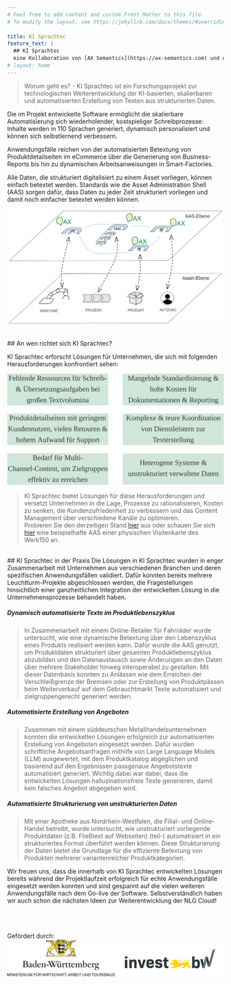 ```yaml
---
# Feel free to add content and custom Front Matter to this file.
# To modify the layout, see https://jekyllrb.com/docs/themes/#overriding-theme-defaults

title: KI Sprachtec
feature_text: | 
  ## KI Sprachtec
  eine Kollaboration von [AX Semantics](https://ax-semantics.com) und dem [Werk150](https://www.esb-business-school.de/forschung/wertschoepfungs-und-logistiksysteme/werk150) der ESB Business School
# layout: home
---
```



> Worum geht es? - KI Sprachtec ist ein Forschungsprojekt zur technologischen Weiterentwicklung der KI-basierten, skalierbaren und automatisierten Erstellung von Texten aus strukturierten Daten.

Die im Projekt entwickelte Software ermöglicht die skalierbare Automatisierung sich wiederholender, kostspieliger Schreibprozesse: Inhalte werden in 110 Sprachen generiert, dynamisch personalisiert und können sich selbstlernend verbessern.

Anwendungsfälle reichen von der automatisierten Betextung von Produktdetailseiten im eCommerce über die Generierung von Business-Reports bis hin zu dynamischen Arbeitsanweisungen in Smart-Factories.

Alle Daten, die strukturiert digitalisiert zu einem Asset vorliegen, können einfach betextet werden. Standards wie die Asset Administration Shell (AAS) sorgen dafür, dass Daten zu jeder Zeit strukturiert vorliegen und damit noch einfacher betextet werden können.


![AAS](assets\images\aas_app_ki_sprachtec.png)

<br>
## An wen richtet sich KI Sprachtec?

KI Sprachtec erforscht Lösungen für Unternehmen, die sich mit folgenden Herausforderungen konfrontiert sehen:

![AAS](assets\images\herausforderungen_g.svg)


> KI Sprachtec bietet Lösungen für diese Herausforderungen und versetzt Unternehmen in die Lage, Prozesse zu rationalisieren, Kosten zu senken, die Kundenzufriedenheit zu verbessern und das Content Management über verschiedene Kanäle zu optimieren.<br>
Probieren Sie den derzeitigen Stand [hier](https://docs.ax-semantics.com/guides/seminar.html#the-basics) aus oder schauen Sie sich [hier]() eine beispielhafte AAS einer physischen Visitenkarte des Werk150 an.

<br>
## KI Sprachtec in der Praxis
Die Lösungen in KI Sprachtec wurden in enger Zusammenarbeit mit Unternehmen aus verschiedenen Branchen und deren spezifischen Anwendungsfällen validiert. Dafür konnten bereits mehrere Leuchtturm-Projekte abgeschlossen werden, die Fragestellungen hinsichtlich einer ganzheitlichen Integration der entwickelten Lösung in die Unternehmensprozesse behandelt haben.


##### Dynamisch automatisierte Texte im Produktlebenszyklus
> In Zusammenarbeit mit einem Online-Retailer für Fahrräder wurde untersucht, wie eine dynamische Betextung über den Lebenszyklus eines Produkts realisiert werden kann. Dafür wurde die AAS genutzt, um Produktdaten strukturiert über gesamten Produktlebenszyklus abzubilden und den Datenaustausch sowie Änderungen an den Daten über mehrere Stakeholder hinweg interoperabel zu gestalten. Mit dieser Datenbasis konnten zu Anlässen wie dem Erreichen der Verschleißgrenze der Bremsen oder zur Erstellung von Produktpässen beim Weiterverkauf auf dem Gebrauchtmarkt Texte automatisiert und zielgruppengerecht generiert werden.

##### Automatisierte Erstellung von Angeboten
> Zusammen mit einem süddeutschen Metallhandelsunternehmen konnten die entwickelten Lösungen erfolgreich zur automatisierten Erstellung von Angeboten eingesetzt werden. Dafür wurden schriftliche Angebotsanfragen mithilfe von Large Language Models (LLM) ausgewertet, mit dem Produktkatalog abgeglichen und basierend auf den Ergebnissen passgenaue Angebotstexte automatisiert generiert. Wichtig dabei war dabei, dass die entwickelten Lösungen halluzinationsfreie Texte generieren, damit kein falsches Angebot abgegeben wird.

##### Automatisierte Strukturierung von unstrukturierten Daten
> Mit einer Apotheke aus Nordrhein-Westfalen, die Filial- und Online-Handel betreibt, wurde untersucht, wie unstrukturiert vorliegende Produktdaten (z.B. Fließtext auf Webseiten) (teil-) automatisiert in ein strukturiertes Format überführt werden können. Diese Strukturierung der Daten bietet die Grundlage für die effiziente Betextung von Produkten mehrerer variantenreicher Produktkategorien.

Wir freuen uns, dass die innerhalb von KI Sprachtec entwickelten Lösungen bereits während der Projektlaufzeit erfolgreich für echte Anwendungsfälle eingesetzt werden konnten und sind gespannt auf die vielen weiteren Anwendungsfälle nach dem Go-live der Software. Selbstverständlich haben wir auch schon die nächsten Ideen zur Weiterentwicklung der NLG Cloud! 

<br>
<br>
<br>
Gefördert durch:

<center><img src="/assets/logos/bwlogo.jpg" width=250> <img src="/assets/logos/investbw_full.png" width=250>